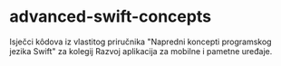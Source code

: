 # advanced-swift-concepts
Isječci kôdova iz vlastitog priručnika "Napredni koncepti programskog jezika Swift" za kolegij Razvoj aplikacija za mobilne i pametne uređaje.
